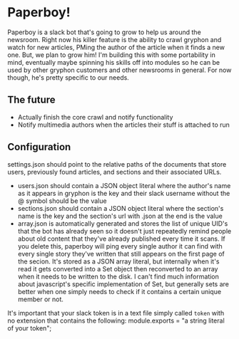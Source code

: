 # Paperboy!

Paperboy is a slack bot that's going to grow to help us around the newsroom. Right now his killer feature is the ability to crawl gryphon and watch for new articles, PMing the author of the article when it finds a new one.
But, we plan to grow him! I'm building this with some portability in mind, eventually maybe spinning his skills off into modules so he can be used by other gryphon customers and other newsrooms in general.
For now though, he's pretty specific to our needs.

## The future

- Actually finish the core crawl and notify functionality
- Notify multimedia authors when the articles their stuff is attached to run

## Configuration

settings.json should point to the relative paths of the documents that store users, previously found articles, and sections and their associated URLs.

- users.json should contain a JSON object literal where the author's name as it appears in gryphon is the key and their slack username without the @ symbol should be the value
- sections.json should contain a JSON object literal where the section's name is the key and the section's url with .json at the end is the value
- array.json is automatically generated and stores the list of unique UID's that the bot has already seen so it doesn't just repeatedly remind people about old content that they've already published every time it scans. If you delete this, paperboy will ping every single author it can find with every single story they've written that still appears on the first page of the secion. It's stored as a JSON array literal, but internally when it's read it gets converted into a Set object then reconverted to an array when it needs to be written to the disk. I can't find much information about javascript's specific implementation of Set, but generally sets are better when one simply needs to check if it contains a certain unique member or not.

It's important that your slack token is in a text file simply called `token` with no extension that contains the following:
    module.exports = "a string literal of your token";
